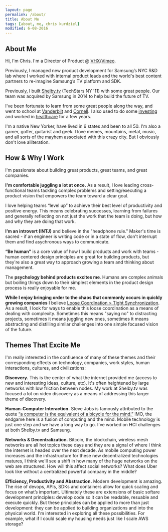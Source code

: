 ```yaml
---
layout: page
permalink: /about/
title: About Me
tags: [about, me, chris kurdziel]
modified: 6-08-2016
---
```

## About Me

Hi, I'm Chris. I'm a Director of Product @ [VHX](http://vhx.tv)/[Vimeo](http://vimeo.com).

Previously, I managed new product development for Samsung’s NYC R&D lab where I worked with internal product leads and the world's best content partners to re-imagine Samsung’s TV platform and SDK.

Previously, I built [Shelby.tv](http://shelby.tv) (TechStars NY '11) with some great people. Our team was acquired by Samsung in 2014 to help build the future of TV.

I've been fortunate to learn from some great people along the way, and went to school at [Vanderbilt](http://engineering.vanderbilt.edu/) and [Cornell](http://www.johnson.cornell.edu/). I also used to do some [investing](http://www.brventurefund.com/) and worked in [healthcare](http://www.mckesson.com/) for a few years.

I'm a native New Yorker, have lived in 6 states and been to all 50. I'm also a gamer, golfer, guitarist and geek. I love memes, mountains, metal, music, and all sorts of the mayhem associated with this crazy city. But I obviously don't love alliteration.


## How & Why I Work

I'm passionate about building great products, great teams, and great companies.

**I'm comfortable juggling a lot at once.** As a result, I love leading cross-functional teams tackling complex problems and setting/executing a product vision that empowers the team toward a clear goal.

I love helping teams “level up” to achieve their best level of productivity and positive energy. This means celebrating successes, learning from failures and generally reflecting on not just the work that the team is doing, but how and why they are doing that work.

**I’m an introvert (INTJ)** and believe in the "headphone rule." Maker's time is sacred - if an engineer is writing code or in a state of flow, don't interrupt them and find asychronous ways to communicate.

**“Be human”** is a core value of how I build products and work with teams - human centered design principles are great for building products, but they're also a great way to approach growing a team and thinking about management.

The **psychology behind products excites me**. Humans are complex animals but boiling things down to their simplest elements in the product design process is really enjoyable for me.

**While I enjoy bringing order to the chaos that commonly occurs in quickly growing companies** I believe [Loose Coordination > Tight Synchronization](http://us1.campaign-archive1.com/?u=78cbbb7f2882629a5157fa593&id=6018c6315f). As a result, I look for ways to enable this loose coordination as a means of dealing with complexity. Sometimes this means "saying no" to distracting projects, sometimes it means juggling new ones, sometimes it means abstracting and distilling similar challenges into one simple focused vision of the future.


## Themes That Excite Me

I'm really interested in the confluence of many of these themes and their corresponding effects on technology, companies, work styles, human interactions, cultures, and civilizations:

**Discovery.** This is the center of what the internet provided me (access to new and interesting ideas, culture, etc). It's often heightened by large networks with low friction between nodes. My work at Shelby.tv was focused a lot on video discovery as a means of addressing this larger theme of discovery.

**Human-Computer Interaction.** Steve Jobs is famously attributed to the quote [“a computer is the equivalent of a bicycle for the mind.”](https://www.youtube.com/watch?v=ob_GX50Za6c) IMO, the endgame here is a fusion of computing and the mind. Mobile technology is just one step and we have a long way to go. I've worked on HCI challenges at both Shelby.tv and Samsung.

**Networks & Decentralization.** Bitcoin, the blockchain, wireless mesh networks are all hot topics these days and they are a signal of where I think the internet is headed over the next decade. As mobile computing power increases and the infrastructure for these new decentralized technologies matures, I think we'll see a shift in how many of the huge networks on the web are structured. How will this affect social networks? What does Uber look like without a centralized powerful company in the middle?

**Efficiency, Productivity and Abstraction.** Modern development is amazing. The rise of devops, APIs, SDKs and containers allow for quick scaling and focus on what’s important. Ultimately these are extensions of basic softare development principles: develop code so it can be readable, resuable and execute quickly. But these principles can be applied to more than just development: they can be applied to building organizations and into the physical world. I'm interested in exploring all these possibilities. For example, what if I could scale my housing needs just like I scale AWS storage?
